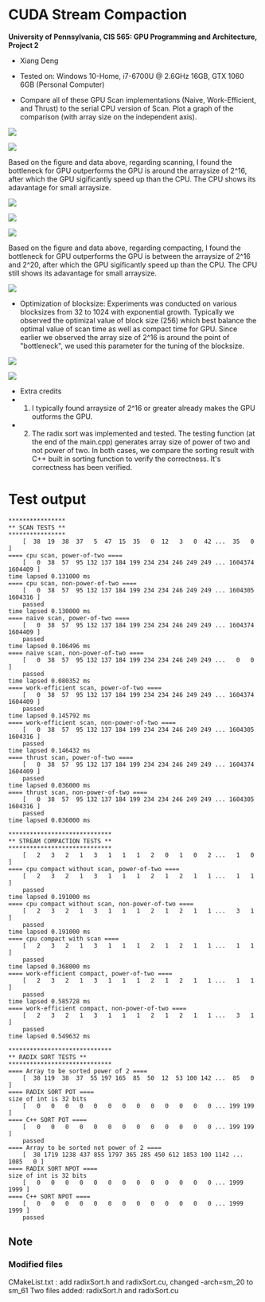 CUDA Stream Compaction
======================

**University of Pennsylvania, CIS 565: GPU Programming and Architecture, Project 2**

* Xiang Deng
* Tested on:  Windows 10-Home, i7-6700U @ 2.6GHz 16GB, GTX 1060 6GB (Personal Computer)

 
* Compare all of these GPU Scan implementations (Naive, Work-Efficient, and Thrust) to the serial CPU version of Scan. Plot a graph of the comparison (with array size on the independent axis).

![](images/1.PNG)

![](images/7.PNG)

Based on the figure and data above, regarding scanning, I found the bottleneck for GPU outperforms the GPU is around the arraysize of 2^16, after which the GPU sigificantly speed up than the CPU.
The CPU shows its adavantage for small arraysize.

![](images/2.PNG)

![](images/3.PNG)

![](images/8.PNG)

Based on the figure and data above, regarding compacting, I found the bottleneck for GPU outperforms the GPU is between the arraysize of 2^16 and 2^20, after which the GPU sigificantly speed up than the CPU.
The CPU still shows its adavantage for small arraysize.

![](images/4.PNG)


* Optimization of blocksize:
Experiments was conducted on various blocksizes from 32 to 1024 with exponential growth. Typically we observed the optimizal value of block size (256) which best 
balance the optimal value of scan time as well as compact time for GPU. Since earlier we observed the array size of 2^16 is around the point of "bottleneck", we 
used this parameter for the tuning of the blocksize.

![](images/5.PNG)

![](images/6.PNG)

* Extra credits
* 1) I typically found arraysize of 2^16 or greater already makes the GPU outforms the GPU.
* 2) The radix sort was implemented and tested. The testing function (at the end of the main.cpp) generates array size of power of two and not power of two. In both cases,
we compare the sorting result with C++ built in sorting function to verify the correctness. It's correctness has been verified.

# Test output

```
****************
** SCAN TESTS **
****************
    [  38  19  38  37   5  47  15  35   0  12   3   0  42 ...  35   0 ]
==== cpu scan, power-of-two ====
    [   0  38  57  95 132 137 184 199 234 234 246 249 249 ... 1604374 1604409 ]
time lapsed 0.131000 ms
==== cpu scan, non-power-of-two ====
    [   0  38  57  95 132 137 184 199 234 234 246 249 249 ... 1604305 1604316 ]
    passed
time lapsed 0.130000 ms
==== naive scan, power-of-two ====
    [   0  38  57  95 132 137 184 199 234 234 246 249 249 ... 1604374 1604409 ]
    passed
time lapsed 0.106496 ms
==== naive scan, non-power-of-two ====
    [   0  38  57  95 132 137 184 199 234 234 246 249 249 ...   0   0 ]
    passed
time lapsed 0.080352 ms
==== work-efficient scan, power-of-two ====
    [   0  38  57  95 132 137 184 199 234 234 246 249 249 ... 1604374 1604409 ]
    passed
time lapsed 0.145792 ms
==== work-efficient scan, non-power-of-two ====
    [   0  38  57  95 132 137 184 199 234 234 246 249 249 ... 1604305 1604316 ]
    passed
time lapsed 0.146432 ms
==== thrust scan, power-of-two ====
    [   0  38  57  95 132 137 184 199 234 234 246 249 249 ... 1604374 1604409 ]
    passed
time lapsed 0.036000 ms
==== thrust scan, non-power-of-two ====
    [   0  38  57  95 132 137 184 199 234 234 246 249 249 ... 1604305 1604316 ]
    passed
time lapsed 0.036000 ms

*****************************
** STREAM COMPACTION TESTS **
*****************************
    [   2   3   2   1   3   1   1   1   2   0   1   0   2 ...   1   0 ]
==== cpu compact without scan, power-of-two ====
    [   2   3   2   1   3   1   1   1   2   1   2   1   1 ...   1   1 ]
    passed
time lapsed 0.191000 ms
==== cpu compact without scan, non-power-of-two ====
    [   2   3   2   1   3   1   1   1   2   1   2   1   1 ...   3   1 ]
    passed
time lapsed 0.191000 ms
==== cpu compact with scan ====
    [   2   3   2   1   3   1   1   1   2   1   2   1   1 ...   1   1 ]
    passed
time lapsed 0.368000 ms
==== work-efficient compact, power-of-two ====
    [   2   3   2   1   3   1   1   1   2   1   2   1   1 ...   1   1 ]
    passed
time lapsed 0.585728 ms
==== work-efficient compact, non-power-of-two ====
    [   2   3   2   1   3   1   1   1   2   1   2   1   1 ...   3   1 ]
    passed
time lapsed 0.549632 ms

*****************************
** RADIX SORT TESTS **
*****************************
==== Array to be sorted power of 2 ====
    [  38 119  38  37  55 197 165  85  50  12  53 100 142 ...  85   0 ]
==== RADIX SORT POT ====
size of int is 32 bits
    [   0   0   0   0   0   0   0   0   0   0   0   0   0 ... 199 199 ]
==== C++ SORT POT ====
    [   0   0   0   0   0   0   0   0   0   0   0   0   0 ... 199 199 ]
    passed
==== Array to be sorted not power of 2 ====
    [  38 1719 1238 437 855 1797 365 285 450 612 1853 100 1142 ... 1085   0 ]
==== RADIX SORT NPOT ====
size of int is 32 bits
    [   0   0   0   0   0   0   0   0   0   0   0   0   0 ... 1999 1999 ]
==== C++ SORT NPOT ====
    [   0   0   0   0   0   0   0   0   0   0   0   0   0 ... 1999 1999 ]
    passed
```

## Note
### Modified files
CMakeList.txt : add radixSort.h and radixSort.cu, changed -arch=sm_20 to sm_61
Two files added: radixSort.h and radixSort.cu